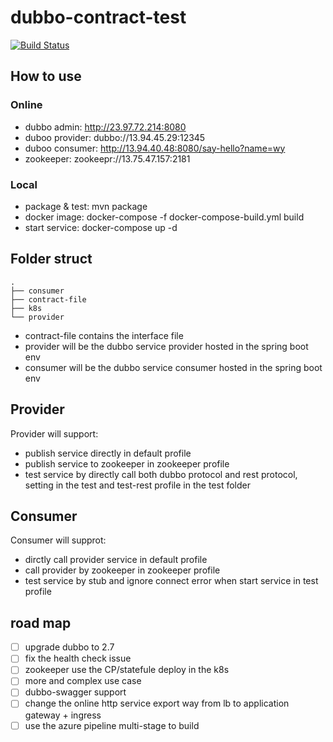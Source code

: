 # dubbo-contract-test
[![Build Status](https://tianyawy.visualstudio.com/dubbo-contract-test/_apis/build/status/victoryw.dubbo-contract-test?branchName=master)](https://tianyawy.visualstudio.com/dubbo-contract-test/_build/latest?definitionId=3&branchName=master)
## How to use
### Online
- dubbo admin: http://23.97.72.214:8080 
- duboo provider: dubbo://13.94.45.29:12345
- duboo consumer: http://13.94.40.48:8080/say-hello?name=wy
- zookeeper: zookeepr://13.75.47.157:2181
 

### Local
- package & test: mvn package
- docker image: docker-compose -f docker-compose-build.yml build
- start service: docker-compose up -d

## Folder struct
``` 
.
├── consumer
├── contract-file
├── k8s
└── provider
```
* contract-file contains the interface file
* provider will be the dubbo service provider hosted in the spring boot env
* consumer will be the dubbo service consumer hosted in the spring boot env

## Provider
Provider will support:
- publish service directly in default profile
- publish service to zookeeper in zookeeper profile
- test service by directly call both dubbo protocol and rest protocol, setting in the test and test-rest profile in the test folder

## Consumer
Consumer will supprot:
- dirctly call provider service in default profile
- call provider by zookeeper in zookeeper profile
- test service by stub and ignore connect error when start service in test profile

## road map
- [ ] upgrade dubbo to 2.7  
- [ ] fix the health check issue 
- [ ] zookeeper use the CP/statefule deploy in the k8s
- [ ] more and complex use case  
- [ ] dubbo-swagger support  
- [ ] change the online http service export way from lb to application gateway + ingress  
- [ ] use the azure pipeline multi-stage to build  
